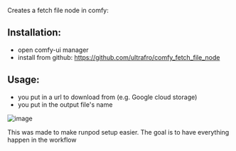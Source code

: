 Creates a fetch file node in comfy:

## Installation:
- open comfy-ui manager
- install from github: https://github.com/ultrafro/comfy_fetch_file_node

## Usage:
- you put in a url to download from (e.g. Google cloud storage)
- you put in the output file's name

![image](https://github.com/user-attachments/assets/c989cb5e-9416-40a4-91ab-79c97fbac6a2)


This was made to make runpod setup easier. The goal is to have everything happen in the workflow
